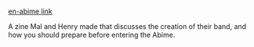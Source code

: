 [en-abime link](https://www.en-abime.com/_files/ugd/7f1f6c_19744a459a3d419e922c9b5a700dac34.pdf)

A zine Mal and Henry made that discusses the creation of their band, and how you should prepare before entering the Abime.